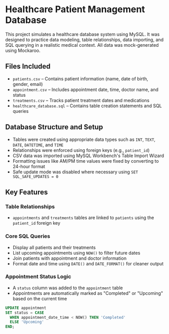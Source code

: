 # Healthcare Patient Management Database

This project simulates a healthcare database system using MySQL. It was designed to practice data modeling, table relationships, data importing, and SQL querying in a realistic medical context. All data was mock-generated using Mockaroo.

## Files Included
- `patients.csv` – Contains patient information (name, date of birth, gender, email)
- `appointment.csv` – Includes appointment date, time, doctor name, and status
- `treatments.csv` – Tracks patient treatment dates and medications
- `healthcare_database.sql` – Contains table creation statements and SQL queries

## Database Structure and Setup

- Tables were created using appropriate data types such as `INT`, `TEXT`, `DATE`, `DATETIME`, and `TIME`
- Relationships were enforced using foreign keys (e.g., `patient_id`)
- CSV data was imported using MySQL Workbench's Table Import Wizard
- Formatting issues like AM/PM time values were fixed by converting to 24-hour format
- Safe update mode was disabled where necessary using `SET SQL_SAFE_UPDATES = 0`

## Key Features

### Table Relationships
- `appointments` and `treatments` tables are linked to `patients` using the `patient_id` foreign key

### Core SQL Queries
- Display all patients and their treatments
- List upcoming appointments using `NOW()` to filter future dates
- Join patients with appointment and doctor information
- Format date and time using `DATE()` and `DATE_FORMAT()` for cleaner output

### Appointment Status Logic
- A `status` column was added to the `appointment` table
- Appointments are automatically marked as "Completed" or "Upcoming" based on the current time

```sql
UPDATE appointment
SET status = CASE
  WHEN appointment_date_time < NOW() THEN 'Completed'
  ELSE 'Upcoming'
END;
